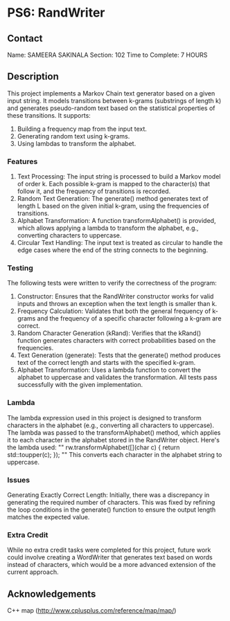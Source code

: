 # PS6: RandWriter

## Contact
Name:  SAMEERA SAKINALA
Section: 102
Time to Complete: 7 HOURS 


## Description

This project implements a Markov Chain text generator based on a given input string. 
It models transitions between k-grams (substrings of length k) and generates pseudo-random text based on the statistical properties of these transitions. 
It supports:
1. Building a frequency map from the input text.
2. Generating random text using k-grams.
3. Using lambdas to transform the alphabet.

### Features

1. Text Processing: The input string is processed to build a Markov model of order k. Each possible k-gram is mapped to the character(s) that follow it, and the frequency of transitions is recorded.
2. Random Text Generation: The generate() method generates text of length L based on the given initial k-gram, using the frequencies of transitions.
3. Alphabet Transformation: A function transformAlphabet() is provided, which allows applying a lambda to transform the alphabet, e.g., converting characters to uppercase.
4. Circular Text Handling: The input text is treated as circular to handle the edge cases where the end of the string connects to the beginning.


### Testing

The following tests were written to verify the correctness of the program:

1. Constructor: Ensures that the RandWriter constructor works for valid inputs and throws an exception when the text length is smaller than k.
2. Frequency Calculation: Validates that both the general frequency of k-grams and the frequency of a specific character following a k-gram are correct.
3. Random Character Generation (kRand): Verifies that the kRand() function generates characters with correct probabilities based on the frequencies.
4. Text Generation (generate): Tests that the generate() method produces text of the correct length and starts with the specified k-gram.
5. Alphabet Transformation: Uses a lambda function to convert the alphabet to uppercase and validates the transformation.
All tests pass successfully with the given implementation.

### Lambda

The lambda expression used in this project is designed to transform characters in the alphabet (e.g., converting all characters to uppercase). The lambda was passed to the transformAlphabet() method, which applies it to each character in the alphabet stored in the RandWriter object. 
Here's the lambda used:
 "" rw.transformAlphabet([](char c) { return std::toupper(c); }); ""
This converts each character in the alphabet string to uppercase.

### Issues

Generating Exactly Correct Length: Initially, there was a discrepancy in generating the required number of characters. This was fixed by refining the loop conditions in the generate() function to ensure the output length matches the expected value.

### Extra Credit

While no extra credit tasks were completed for this project, future work could involve creating a WordWriter that generates text based on words instead of characters, which would be a more advanced extension of the current approach.

## Acknowledgements
C++ map (http://www.cplusplus.com/reference/map/map/) 